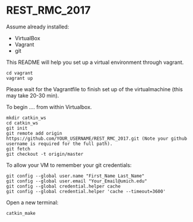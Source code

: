 # REST_RMC_2017

Assume already installed:
* VirtualBox
* Vagrant
* git


This README will help you set up a virtual environment through vagrant.
```
cd vagrant
vagrant up
```

Please wait for the Vagrantfile to finish set up of the virtualmachine (this may take 20-30 min).

To begin .... from within Virtualbox.
```
mkdir catkin_ws
cd catkin_ws
git init
git remote add origin https://github.com/YOUR_USERNAME/REST_RMC_2017.git (Note your github username is required for the full path).
git fetch
git checkout -t origin/master
```

To allow your VM to remember your git credentials:
```
git config --global user.name "First_Name Last_Name"
git config --global user.email "Your_Email@umich.edu"
git config --global credential.helper cache
git config --global credential.helper 'cache --timeout=3600'
```

Open a new terminal:
```
catkin_make
```
